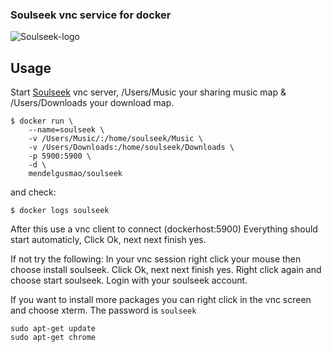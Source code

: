 ### Soulseek vnc service for docker

![Soulseek-logo](http://www.slsknet.org/news/sites/default/files/slsk_bird.jpg)

## Usage

Start [Soulseek](http://www.slsknet.org/) vnc server,  /Users/Music your sharing music map & /Users/Downloads your download map.

```
$ docker run \
    --name=soulseek \
    -v /Users/Music/:/home/soulseek/Music \
    -v /Users/Downloads:/home/soulseek/Downloads \
    -p 5900:5900 \
    -d \
    mendelgusmao/soulseek
```

and check:
```
$ docker logs soulseek
```

After this use a vnc client to connect (dockerhost:5900)
Everything should start automaticly, Click Ok, next next finish yes.

If not try the following:
In your vnc session right click your mouse then choose install soulseek.
Click Ok, next next finish yes.
Right click again and choose start soulseek.
Login with your soulseek account.

If you want to install more packages you can right click in the vnc screen
and choose xterm. The password is `soulseek`

```
sudo apt-get update
sudo apt-get chrome
```

